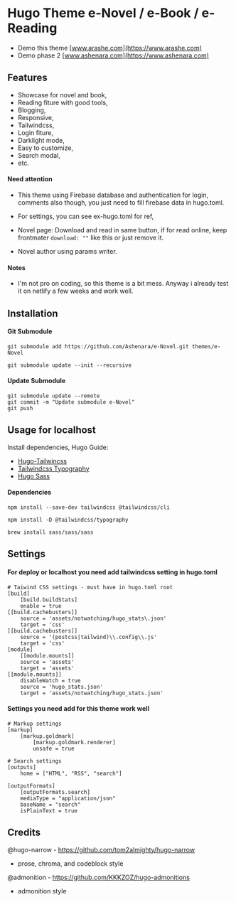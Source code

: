 # Hugo Theme e-Novel / e-Book / e-Reading
- Demo this theme [www.arashe.com](https://www.arashe.com)
- Demo phase 2 [www.ashenara.com](https://www.ashenara.com)

## Features
- Showcase for novel and book,
- Reading fiture with good tools,
- Blogging,
- Responsive,
- Tailwindcss,
- Login fiture,
- Darklight mode,
- Easy to customize,
- Search modal,
- etc.

#### Need attention
- This theme using Firebase database and authentication for login, comments also though, you just need to fill firebase data in hugo.toml.

- For settings, you can see ex-hugo.toml for ref,

- Novel page: Download and read in same button, if for read online, keep frontmater `download: ""` like this or just remove it.

-  Novel author using params writer.

#### Notes
- I'm not pro on coding, so this theme is a bit mess. Anyway i already test it on netlify a few weeks and work well.

## Installation

#### Git Submodule
    git submodule add https://github.com/Ashenara/e-Novel.git themes/e-Novel

    git submodule update --init --recursive
    
#### Update Submodule
    git submodule update --remote
    git commit -m "Update submodule e-Novel"
    git push
    
## Usage for localhost
Install dependencies, 
Hugo Guide: 
- [Hugo-Tailwincss](https://gohugo.io/functions/css/tailwindcss/)
- [Tailwindcss Typography](https://github.com/tailwindlabs/tailwindcss-typography)
- [Hugo Sass](https://gohugo.io/functions/css/sass/)

#### Dependencies
    npm install --save-dev tailwindcss @tailwindcss/cli

    npm install -D @tailwindcss/typography

    brew install sass/sass/sass

## Settings

#### For deploy or localhost you need add tailwindcss setting in hugo.toml
    # Taiwind CSS settings - must have in hugo.toml root
    [build]
        [build.buildStats]
        enable = true
    [[build.cachebusters]]
        source = 'assets/notwatching/hugo_stats\.json'
        target = 'css'
    [[build.cachebusters]]
        source = '(postcss|tailwind)\\.config\\.js'
        target = 'css'
    [module]
        [[module.mounts]]
        source = 'assets'
        target = 'assets'
    [[module.mounts]]
        disableWatch = true
        source = 'hugo_stats.json'
        target = 'assets/notwatching/hugo_stats.json'
    

#### Settings you need add for this theme work well
    # Markup settings
    [markup]
        [markup.goldmark]
            [markup.goldmark.renderer]
            unsafe = true

    # Search settings
    [outputs]
        home = ["HTML", "RSS", "search"]

    [outputFormats]
        [outputFormats.search]
        mediaType = "application/json"
        baseName = "search"
        isPlainText = true

## Credits
@hugo-narrow - https://github.com/tom2almighty/hugo-narrow
- prose, chroma, and codeblock style

@admonition - https://github.com/KKKZOZ/hugo-admonitions
- admonition style
